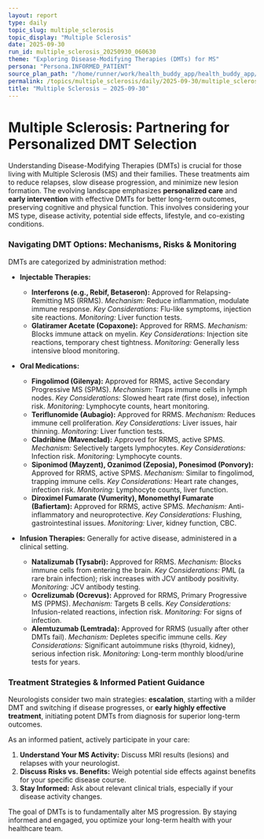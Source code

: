 ```yaml
---
layout: report
type: daily
topic_slug: multiple_sclerosis
topic_display: "Multiple Sclerosis"
date: 2025-09-30
run_id: multiple_sclerosis_20250930_060630
theme: "Exploring Disease-Modifying Therapies (DMTs) for MS"
persona: "Persona.INFORMED_PATIENT"
source_plan_path: "/home/runner/work/health_buddy_app/health_buddy_app/.results/multiple_sclerosis/weekly_plan/2025-09-29/plan.json"
permalink: /topics/multiple_sclerosis/daily/2025-09-30/multiple_sclerosis_20250930_060630/
title: "Multiple Sclerosis — 2025-09-30"
---
```


# Multiple Sclerosis: Partnering for Personalized DMT Selection

Understanding Disease-Modifying Therapies (DMTs) is crucial for those living with Multiple Sclerosis (MS) and their families. These treatments aim to reduce relapses, slow disease progression, and minimize new lesion formation. The evolving landscape emphasizes **personalized care** and **early intervention** with effective DMTs for better long-term outcomes, preserving cognitive and physical function. This involves considering your MS type, disease activity, potential side effects, lifestyle, and co-existing conditions.

### Navigating DMT Options: Mechanisms, Risks & Monitoring

DMTs are categorized by administration method:

*   **Injectable Therapies:**
    *   **Interferons (e.g., Rebif, Betaseron):** Approved for Relapsing-Remitting MS (RRMS). *Mechanism:* Reduce inflammation, modulate immune response. *Key Considerations:* Flu-like symptoms, injection site reactions. *Monitoring:* Liver function tests.
    *   **Glatiramer Acetate (Copaxone):** Approved for RRMS. *Mechanism:* Blocks immune attack on myelin. *Key Considerations:* Injection site reactions, temporary chest tightness. *Monitoring:* Generally less intensive blood monitoring.

*   **Oral Medications:**
    *   **Fingolimod (Gilenya):** Approved for RRMS, active Secondary Progressive MS (SPMS). *Mechanism:* Traps immune cells in lymph nodes. *Key Considerations:* Slowed heart rate (first dose), infection risk. *Monitoring:* Lymphocyte counts, heart monitoring.
    *   **Teriflunomide (Aubagio):** Approved for RRMS. *Mechanism:* Reduces immune cell proliferation. *Key Considerations:* Liver issues, hair thinning. *Monitoring:* Liver function tests.
    *   **Cladribine (Mavenclad):** Approved for RRMS, active SPMS. *Mechanism:* Selectively targets lymphocytes. *Key Considerations:* Infection risk. *Monitoring:* Lymphocyte counts.
    *   **Siponimod (Mayzent), Ozanimod (Zeposia), Ponesimod (Ponvory):** Approved for RRMS, active SPMS. *Mechanism:* Similar to fingolimod, trapping immune cells. *Key Considerations:* Heart rate changes, infection risk. *Monitoring:* Lymphocyte counts, liver function.
    *   **Diroximel Fumarate (Vumerity), Monomethyl Fumarate (Bafiertam):** Approved for RRMS, active SPMS. *Mechanism:* Anti-inflammatory and neuroprotective. *Key Considerations:* Flushing, gastrointestinal issues. *Monitoring:* Liver, kidney function, CBC.

*   **Infusion Therapies:** Generally for active disease, administered in a clinical setting.
    *   **Natalizumab (Tysabri):** Approved for RRMS. *Mechanism:* Blocks immune cells from entering the brain. *Key Considerations:* PML (a rare brain infection); risk increases with JCV antibody positivity. *Monitoring:* JCV antibody testing.
    *   **Ocrelizumab (Ocrevus):** Approved for RRMS, Primary Progressive MS (PPMS). *Mechanism:* Targets B cells. *Key Considerations:* Infusion-related reactions, infection risk. *Monitoring:* For signs of infection.
    *   **Alemtuzumab (Lemtrada):** Approved for RRMS (usually after other DMTs fail). *Mechanism:* Depletes specific immune cells. *Key Considerations:* Significant autoimmune risks (thyroid, kidney), serious infection risk. *Monitoring:* Long-term monthly blood/urine tests for years.

### Treatment Strategies & Informed Patient Guidance

Neurologists consider two main strategies: **escalation**, starting with a milder DMT and switching if disease progresses, or **early highly effective treatment**, initiating potent DMTs from diagnosis for superior long-term outcomes.

As an informed patient, actively participate in your care:
1.  **Understand Your MS Activity:** Discuss MRI results (lesions) and relapses with your neurologist.
2.  **Discuss Risks vs. Benefits:** Weigh potential side effects against benefits for your specific disease course.
3.  **Stay Informed:** Ask about relevant clinical trials, especially if your disease activity changes.

The goal of DMTs is to fundamentally alter MS progression. By staying informed and engaged, you optimize your long-term health with your healthcare team.
